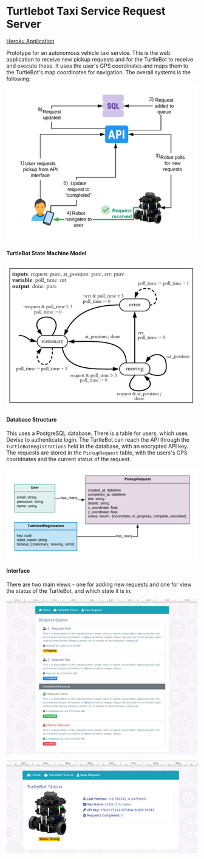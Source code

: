 # Turtlebot Taxi Service Request Server

[Heroku Application](https://msu-turtlebot-813.herokuapp.com/users/sign_in)

Prototype for an autonomous vehicle taxi service. This is the web application to receive new pickup requests and for the TurtleBot to receive and execute these. It uses the user's GPS coordinates and maps them to the TurtleBot's map coordinates for navigation. The overall systems is the following:
![Overall System](overall.png)


#### TurtleBot State Machine Model
![Finite State Machine](fsm.png)

#### Database Structure
This uses a PostgreSQL database. There is a table for users, which uses Devise to authenticate login. The TurtleBot can reach the API through the `TurtleBotRegistrations` held in the database, with an encrypted API key. The requests are stored in the `PickupRequest` table, with the users's GPS cooridnates and the current status of the request.

![UML Diagram](uml.png)

#### Interface

There are two main views - one for adding new requests and one for view the status of the TurtleBot, and which state it is in.

![Requests View](requests_screen.png)

![TurtleBot View](turtlebot_screen.png)

